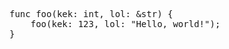 <pre class="code-highlight">
<span class="keyword">func</span> <span class="variable">foo</span><span class="other">(</span><span class="variable">kek</span><span class="other">:</span> <span class="type">int</span><span class="other">,</span> <span class="variable">lol</span><span class="other">:</span> <span class="operator">&</span><span class="type">str</span><span class="other">)</span> <span class="other">{</span>
<span class="other"> </span> <span class="other"> </span> <span class="variable">foo</span><span class="other">(</span><span class="variable">kek</span><span class="other">:</span> <span class="constant">123</span><span class="other">,</span> <span class="variable">lol</span><span class="other">:</span> <span class="string">"Hello, world!"</span><span class="other">)</span><span class="other">;</span>
<span class="other">}</span>
</pre>